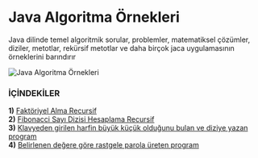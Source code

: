 # Java Algoritma Örnekleri

Java dilinde temel algoritmik sorular, problemler, matematiksel çözümler, diziler, metotlar, rekürsif metotlar ve daha birçok jaca uygulamasının örneklerini barındırır<br>

![Java Algoritma Örnekleri](https://hizliresim.com/P1sYUQ)

### İÇİNDEKİLER

**1)** [Faktöriyel Alma Recursif](https://github.com/saricayemre/JavaRecursiveExample/blob/master/faktoriyelRecursive.java) <br>
**2)** [Fibonacci Sayı Dizisi Hesaplama Recursif](https://github.com/saricayemre/JavaRecursiveExample/blob/master/fibonacciRecursive.java) <br>
**3)** [Klavyeden girilen harfin büyük küçük olduğunu bulan ve diziye yazan program](https://github.com/saricayemre/JavaAlgoritmaOrnekleri/blob/master/buyuk_mu_kucuk_mu.java) <br>
**4)** [Belirlenen değere göre rastgele parola üreten program](https://github.com/saricayemre/JavaAlgoritmaOrnekleri/blob/master/parolaUret.java) <br>
